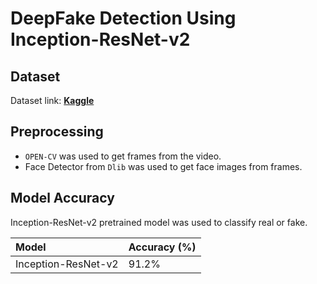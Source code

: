 # DeepFake Detection Using Inception-ResNet-v2

## Dataset

Dataset link: [**Kaggle**](https://www.kaggle.com/code/mmmarchetti/deep-fake-chalenge)

## Preprocessing

- `OPEN-CV`  was used to get frames from the video. 
- Face Detector from `Dlib` was used to get face images from frames. 

## Model Accuracy

Inception-ResNet-v2 pretrained model was used to classify real or fake. 

| Model | Accuracy (%)
| :-------- | :------- 
| Inception-ResNet-v2 | 91.2% 
